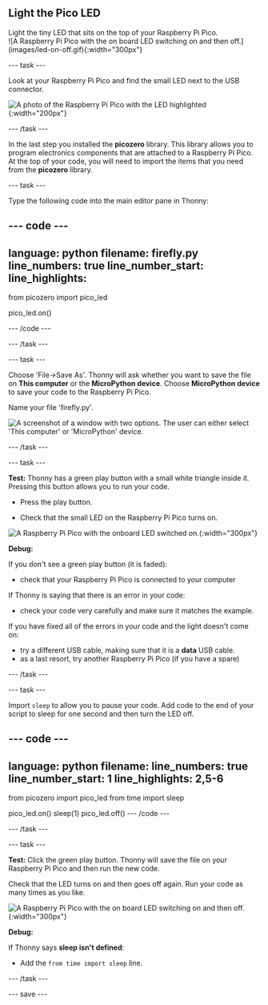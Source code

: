## Light the Pico LED

<div style="display: flex; flex-wrap: wrap">
<div style="flex-basis: 200px; flex-grow: 1; margin-right: 15px;">
Light the tiny LED that sits on the top of your Raspberry Pi Pico.
</div>
<div>
![A Raspberry Pi Pico with the on board LED switching on and then off.](images/led-on-off.gif){:width="300px"}
</div>
</div>

--- task ---

Look at your Raspberry Pi Pico and find the small LED next to the USB connector. 

![A photo of the Raspberry Pi Pico with the LED highlighted](images/pico-led.jpg){:width="200px"}

--- /task ---

In the last step you installed the **picozero** library. This library allows you to program electronics components that are attached to a Raspberry Pi Pico. At the top of your code, you will need to import the items that you need from the **picozero** library.

--- task ---

Type the following code into the main editor pane in Thonny:

--- code ---
---
language: python
filename: firefly.py
line_numbers: true
line_number_start: 
line_highlights: 
---
from picozero import pico_led 

pico_led.on()

--- /code ---

--- /task ---

--- task ---

Choose 'File->Save As'. Thonny will ask whether you want to save the file on **This computer** or the **MicroPython device**. Choose **MicroPython device** to save your code to the Raspberry Pi Pico. 

Name your file 'firefly.py'.

![A screenshot of a window with two options. The user can either select 'This computer' or 'MicroPython' device.](images/save-on-device.png)

--- /task ---

--- task ---

**Test:** Thonny has a green play button with a small white triangle inside it. Pressing this button allows you to run your code. 

+ Press the play button.  

+ Check that the small LED on the Raspberry Pi Pico turns on. 

![A Raspberry Pi Pico with the onboard LED switched on.](images/led-on.jpg){:width="300px"}

**Debug:** 

If you don't see a green play button (it is faded):
+ check that your Raspberry Pi Pico is connected to your computer

If Thonny is saying that there is an error in your code:
+ check your code very carefully and make sure it matches the example.

If you have fixed all of the errors in your code and the light doesn't come on:
+ try a different USB cable, making sure that it is a **data** USB cable.
+ as a last resort, try another Raspberry Pi Pico (if you have a spare)

--- /task ---

--- task ---

Import `sleep` to allow you to pause your code. Add code to the end of your script to sleep for one second and then turn the LED off. 

--- code ---
---
language: python
filename: 
line_numbers: true
line_number_start: 1
line_highlights: 2,5-6
---
from picozero import pico_led
from time import sleep

pico_led.on()
sleep(1)
pico_led.off()
--- /code ---

--- /task ---

--- task ---

**Test:** Click the green play button. Thonny will save the file on your Raspberry Pi Pico and then run the new code. 

Check that the LED turns on and then goes off again. Run your code as many times as you like. 

![A Raspberry Pi Pico with the on board LED switching on and then off.](images/led-on-off.gif){:width="300px"}

**Debug:**

If Thonny says **sleep isn't defined**:
+ Add the `from time import sleep` line. 

--- /task ---

--- save ---